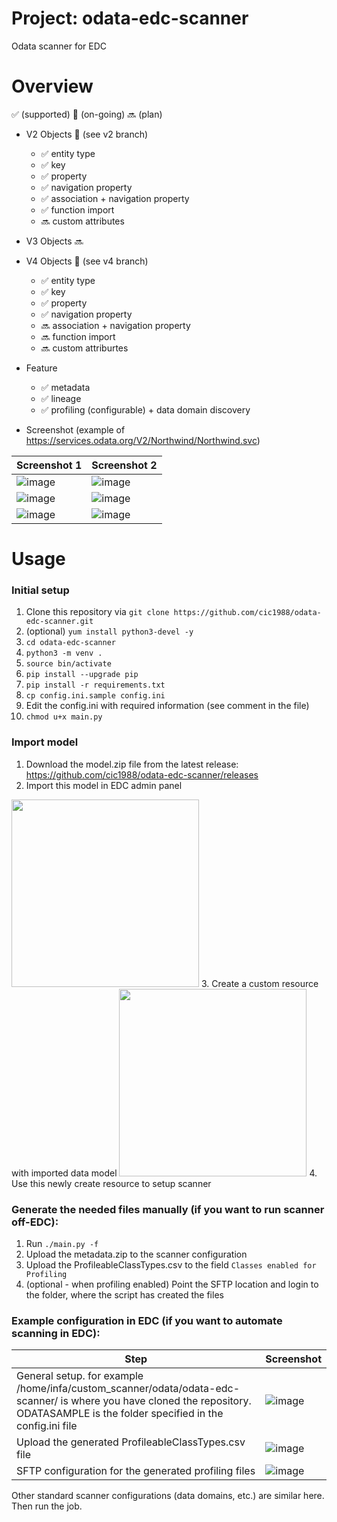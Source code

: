 # Project: odata-edc-scanner
Odata scanner for EDC

# Overview
:white_check_mark: (supported) :construction: (on-going) :soon: (plan)

* V2 Objects :construction: (see v2 branch)
  * :white_check_mark: entity type
  * :white_check_mark: key
  * :white_check_mark: property
  * :white_check_mark: navigation property
  * :white_check_mark: association + navigation property
  * :white_check_mark: function import
  * :soon: custom attributes

* V3 Objects :soon:

* V4 Objects :construction: (see v4 branch)
  * :white_check_mark: entity type
  * :white_check_mark: key
  * :white_check_mark: property
  * :white_check_mark: navigation property
  * :soon: association + navigation property
  * :soon: function import
  * :soon: custom attriburtes

* Feature
  * :white_check_mark: metadata
  * :white_check_mark: lineage
  * :white_check_mark: profiling (configurable) + data domain discovery
 
* Screenshot (example of https://services.odata.org/V2/Northwind/Northwind.svc)

| Screenshot 1 | Screenshot 2 |
| ------------- | ------------- |
| ![image](https://user-images.githubusercontent.com/7901026/147205262-58637155-00c9-41bf-ad11-818fd2b3a7ff.png)  | ![image](https://user-images.githubusercontent.com/7901026/147205341-829e5e96-c531-4e95-b54b-67c4eac0e8e9.png)  |
| ![image](https://user-images.githubusercontent.com/7901026/147205890-27703e97-e0a8-440d-90a4-80b819c67789.png)  | ![image](https://user-images.githubusercontent.com/7901026/147392282-99236022-79f6-4c44-b3ba-4ba683702e93.png) |
| ![image](https://user-images.githubusercontent.com/7901026/148360223-eef3475a-fa0e-4fad-a747-52f3581a4152.png) | ![image](https://user-images.githubusercontent.com/7901026/148360332-fba2337b-0891-4250-ac47-3540196094f5.png) |


# Usage
### Initial setup
1. Clone this repository via `git clone https://github.com/cic1988/odata-edc-scanner.git`
2. (optional) `yum install python3-devel -y`
3. `cd odata-edc-scanner`
4. `python3 -m venv . `
5. `source bin/activate`
6. `pip install --upgrade pip`
7. `pip install -r requirements.txt`
8. `cp config.ini.sample config.ini`
9. Edit the config.ini with required information (see comment in the file)
10. `chmod u+x main.py`

### Import model
1. Download the model.zip file from the latest release: https://github.com/cic1988/odata-edc-scanner/releases
2. Import this model in EDC admin panel
<img src="https://user-images.githubusercontent.com/7901026/148257997-6bade4ae-1dbf-4e95-baeb-37eaef226033.png" data-canonical-src="https://user-images.githubusercontent.com/7901026/148257997-6bade4ae-1dbf-4e95-baeb-37eaef226033.png" width="300" />
3. Create a custom resource with imported data model
<img src="https://user-images.githubusercontent.com/7901026/148259028-eccde493-adc9-4f35-a5f7-202d9a22e891.png" data-canonical-src="https://user-images.githubusercontent.com/7901026/148259028-eccde493-adc9-4f35-a5f7-202d9a22e891.png" width="300" />
4. Use this newly create resource to setup scanner

### Generate the needed files manually (if you want to run scanner off-EDC):
1. Run `./main.py -f`
2. Upload the metadata.zip to the scanner configuration
3. Upload the ProfileableClassTypes.csv to the field `Classes enabled for Profiling`
4. (optional - when profiling enabled) Point the SFTP location and login to the folder, where the script has created the files

### Example configuration in EDC (if you want to automate scanning in EDC):
| Step | Screenshot |
| ------------- | ------------- |
| General setup. for example /home/infa/custom_scanner/odata/odata-edc-scanner/ is where you have cloned the repository. ODATASAMPLE is the folder specified in the config.ini file | ![image](https://user-images.githubusercontent.com/7901026/147973934-017ab4f3-8e86-4cdc-b431-8b7d37421071.png) |
| Upload the generated ProfileableClassTypes.csv file | ![image](https://user-images.githubusercontent.com/7901026/147974373-f8695824-b5a1-405e-8ef7-89c466e0c1fa.png) |
| SFTP configuration for the generated profiling files | ![image](https://user-images.githubusercontent.com/7901026/147974477-c5ba95d0-364f-4602-851f-5114f04f9727.png)|

Other standard scanner configurations (data domains, etc.) are similar here. Then run the job.




